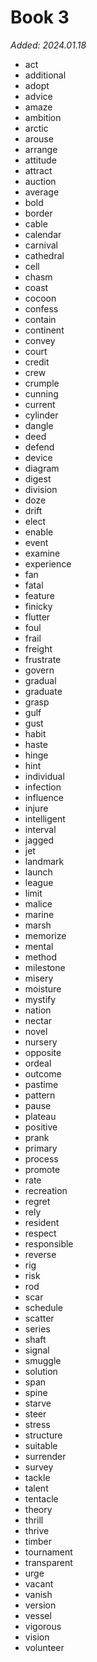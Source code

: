 # Book 3

*Added: 2024.01.18*


- act
- additional
- adopt
- advice
- amaze
- ambition
- arctic
- arouse
- arrange
- attitude
- attract
- auction
- average
- bold
- border
- cable
- calendar
- carnival
- cathedral
- cell
- chasm
- coast
- cocoon
- confess
- contain
- continent
- convey
- court
- credit
- crew
- crumple
- cunning
- current
- cylinder
- dangle
- deed
- defend
- device
- diagram
- digest
- division
- doze
- drift
- elect
- enable
- event
- examine
- experience
- fan
- fatal
- feature
- finicky
- flutter
- foul
- frail
- freight
- frustrate
- govern
- gradual
- graduate
- grasp
- gulf
- gust
- habit
- haste
- hinge
- hint
- individual
- infection
- influence
- injure
- intelligent
- interval
- jagged
- jet
- landmark
- launch
- league
- limit
- malice
- marine
- marsh
- memorize
- mental
- method
- milestone
- misery
- moisture
- mystify
- nation
- nectar
- novel
- nursery
- opposite
- ordeal
- outcome
- pastime
- pattern
- pause
- plateau
- positive
- prank
- primary
- process
- promote
- rate
- recreation
- regret
- rely
- resident
- respect
- responsible
- reverse
- rig
- risk
- rod
- scar
- schedule
- scatter
- series
- shaft
- signal
- smuggle
- solution
- span
- spine
- starve
- steer
- stress
- structure
- suitable
- surrender
- survey
- tackle
- talent
- tentacle
- theory
- thrill
- thrive
- timber
- tournament
- transparent
- urge
- vacant
- vanish
- version
- vessel
- vigorous
- vision
- volunteer